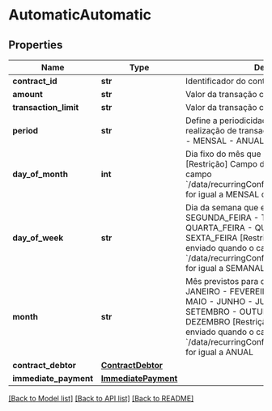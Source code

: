 # AutomaticAutomatic

## Properties
Name | Type | Description | Notes
------------ | ------------- | ------------- | -------------
**contract_id** | **str** | Identificador do contrato de transação | 
**amount** | **str** | Valor da transação com 2 casas decimais. | [optional] 
**transaction_limit** | **str** | Valor da transação com 2 casas decimais. | [optional] 
**period** | **str** | Define a periodicidade permitida para realização de transações - DIARIO - SEMANAL - MENSAL - ANUAL  | 
**day_of_month** | **int** | Dia fixo do mês que está prevista a transação.  [Restrição] Campo deve ser enviado quando o campo &#x60;/data/recurringConfiguration/automatic/period&#x60; for igual a MENSAL ou ANUAL.  | [optional] 
**day_of_week** | **str** | Dia da semana que está prevista a transação. - SEGUNDA_FEIRA - TERCA_FEIRA - QUARTA_FEIRA - QUINTA_FEIRA - SEXTA_FEIRA  [Restrição] Campo deve ser enviado quando o campo &#x60;/data/recurringConfiguration/automatic/period&#x60; for igual a SEMANAL.  | [optional] 
**month** | **str** | Mês previstos para ocorrer transações. - JANEIRO - FEVEREIRO - MARCO - ABRIL - MAIO - JUNHO - JULHO - AGOSTO - SETEMBRO - OUTUBRO - NOVEMBRO - DEZEMBRO  [Restrição] Campo deve ser enviado quando o campo &#x60;/data/recurringConfiguration/automatic/period&#x60; for igual a ANUAL  | [optional] 
**contract_debtor** | [**ContractDebtor**](ContractDebtor.md) |  | 
**immediate_payment** | [**ImmediatePayment**](ImmediatePayment.md) |  | [optional] 

[[Back to Model list]](../README.md#documentation-for-models) [[Back to API list]](../README.md#documentation-for-api-endpoints) [[Back to README]](../README.md)

